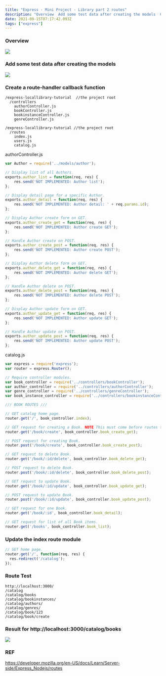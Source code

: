 ```yaml
---
title: "Express - Mini Project - Library part 2 routes"
description: "Overview  Add some test data after creating the models  Create a route module wiki.js  Create a route-handler callback function  authorController.js  "
date: 2021-09-15T07:17:42.093Z
tags: ["express"]
---
```

### Overview

![](/velogimages/b40cb070-5199-4a92-9f36-9e8803a8112e-image.png)

### Add some test data after creating the models
![](/velogimages/13f9fd3a-e079-46fa-8b58-4d80167c234c-image.png)

### Create a route-handler callback function
```
/express-locallibrary-tutorial  //the project root
  /controllers
    authorController.js
    bookController.js
    bookinstanceController.js
    genreController.js
    
/express-locallibrary-tutorial //the project root
  /routes
    index.js
    users.js
    catalog.js
```
authorController.js
``` js
var Author = require('../models/author');

// Display list of all Authors.
exports.author_list = function(req, res) {
    res.send('NOT IMPLEMENTED: Author list');
};

// Display detail page for a specific Author.
exports.author_detail = function(req, res) {
    res.send('NOT IMPLEMENTED: Author detail: ' + req.params.id);
};

// Display Author create form on GET.
exports.author_create_get = function(req, res) {
    res.send('NOT IMPLEMENTED: Author create GET');
};

// Handle Author create on POST.
exports.author_create_post = function(req, res) {
    res.send('NOT IMPLEMENTED: Author create POST');
};

// Display Author delete form on GET.
exports.author_delete_get = function(req, res) {
    res.send('NOT IMPLEMENTED: Author delete GET');
};

// Handle Author delete on POST.
exports.author_delete_post = function(req, res) {
    res.send('NOT IMPLEMENTED: Author delete POST');
};

// Display Author update form on GET.
exports.author_update_get = function(req, res) {
    res.send('NOT IMPLEMENTED: Author update GET');
};

// Handle Author update on POST.
exports.author_update_post = function(req, res) {
    res.send('NOT IMPLEMENTED: Author update POST');
};

```

catalog.js
``` js
var express = require('express');
var router = express.Router();

// Require controller modules.
var book_controller = require('../controllers/bookController');
var author_controller = require('../controllers/authorController');
var genre_controller = require('../controllers/genreController');
var book_instance_controller = require('../controllers/bookinstanceController');

/// BOOK ROUTES ///

// GET catalog home page.
router.get('/', book_controller.index);

// GET request for creating a Book. NOTE This must come before routes that display Book (uses id).
router.get('/book/create', book_controller.book_create_get);

// POST request for creating Book.
router.post('/book/create', book_controller.book_create_post);

// GET request to delete Book.
router.get('/book/:id/delete', book_controller.book_delete_get);

// POST request to delete Book.
router.post('/book/:id/delete', book_controller.book_delete_post);

// GET request to update Book.
router.get('/book/:id/update', book_controller.book_update_get);

// POST request to update Book.
router.post('/book/:id/update', book_controller.book_update_post);

// GET request for one Book.
router.get('/book/:id', book_controller.book_detail);

// GET request for list of all Book items.
router.get('/books', book_controller.book_list);
```

### Update the index route module

``` js
// GET home page.
router.get('/', function(req, res) {
  res.redirect('/catalog');
});
```

### Route Test
```
http://localhost:3000/
/catalog
/catalog/books
/catalog/bookinstances/
/catalog/authors/
/catalog/genres/
/catalog/book/123
/catalog/book/create
```

### Result for http://localhost:3000/catalog/books
![](/velogimages/27fdc27f-2d19-4712-88d5-7b554bbe2457-image.png)
### REF
https://developer.mozilla.org/en-US/docs/Learn/Server-side/Express_Nodejs/routes
